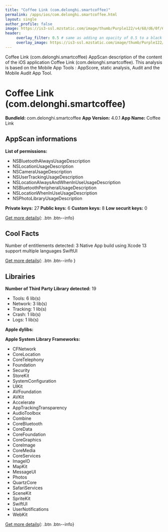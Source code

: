 ```yaml
---
title: "Coffee Link (com.delonghi.smartcoffee)"
permalink: /apps/ios/com.delonghi.smartcoffee.html
layout: single
author_profile: false
image: https://is3-ssl.mzstatic.com/image/thumb/Purple122/v4/68/d6/0f/68d60f51-eb93-441d-bea2-531b640a2eff/AppIcon-0-1x_U007emarketing-0-2-0-sRGB-85-220.png/512x512bb.jpg
header: 
     overlay_filter: 0.5 # same as adding an opacity of 0.5 to a black background
     overlay_image: https://is3-ssl.mzstatic.com/image/thumb/Purple122/v4/68/d6/0f/68d60f51-eb93-441d-bea2-531b640a2eff/AppIcon-0-1x_U007emarketing-0-2-0-sRGB-85-220.png/512x512bb.jpg
---
```

Coffee Link (com.delonghi.smartcoffee) AppScan description of the content of the iOS application Coffee Link (com.delonghi.smartcoffee). This analysis is based on the Mobile App Tools : AppScore, static analysis, Audit and the Mobile Audit App Tool.

# Coffee Link (com.delonghi.smartcoffee)

**BundleId:** com.delonghi.smartcoffee
**App Version:** 4.0.1
**App Name:** Coffee Link


## AppScan informations 

**List of permissions:** 
- NSBluetoothAlwaysUsageDescription
- NSLocationUsageDescription
- NSCameraUsageDescription
- NSUserTrackingUsageDescription
- NSLocationAlwaysAndWhenInUseUsageDescription
- NSBluetoothPeripheralUsageDescription
- NSLocationWhenInUseUsageDescription
- NSPhotoLibraryUsageDescription
  
  
**Private keys:** 27
**Public keys:** 6
**Custom keys:** 8
**Low securit keys:** 0
  
[Get more details](/pricing.html){: .btn .btn--info}

## Cool Facts

Number of entitlements detected: 3
Native App
build using Xcode 13
support multiple languages
SwiftUI
  
[Get more details](/pricing.html){: .btn .btn--info }

## Librairies 
**Number of Third Party Library detected:** 19
- Tools: 6 lib(s)
- Network: 3 lib(s)
- Tracking: 1 lib(s)
- Crash: 1 lib(s)
- Logs: 1 lib(s)


**Apple dylibs:**


**Apple System Library Frameworks:**
- CFNetwork
- CoreLocation
- CoreTelephony
- Foundation
- Security
- StoreKit
- SystemConfiguration
- UIKit
- AVFoundation
- AVKit
- Accelerate
- AppTrackingTransparency
- AudioToolbox
- Combine
- CoreBluetooth
- CoreData
- CoreFoundation
- CoreGraphics
- CoreImage
- CoreMedia
- CoreServices
- ImageIO
- MapKit
- MessageUI
- Photos
- QuartzCore
- SafariServices
- SceneKit
- SpriteKit
- SwiftUI
- UserNotifications
- WebKit


  
[Get more details](/pricing.html){: .btn .btn--info}

